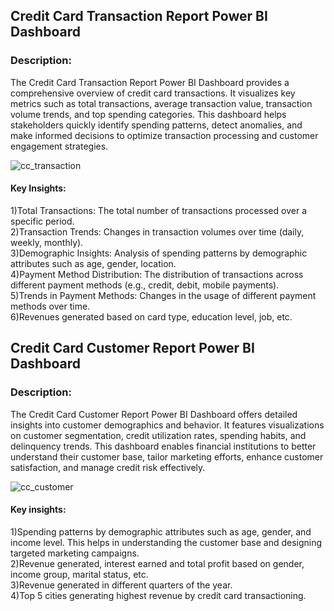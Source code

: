 <h2> Credit Card Transaction Report Power BI Dashboard</h2>

<h3>Description:</h3>
The Credit Card Transaction Report Power BI Dashboard provides a comprehensive overview of credit card transactions. It visualizes key metrics such as total transactions, average transaction value, transaction volume trends, and top spending categories. This dashboard helps stakeholders quickly identify spending patterns, detect anomalies, and make informed decisions to optimize transaction processing and customer engagement strategies.
<br>


![cc_transaction](https://github.com/user-attachments/assets/1c7e8ac3-e376-4736-bf33-29cd618efbe0)

<h4>Key Insights:</h4>
1)Total Transactions: The total number of transactions processed over a specific period.<br>
2)Transaction Trends: Changes in transaction volumes over time (daily, weekly, monthly).<br>
3)Demographic Insights: Analysis of spending patterns by demographic attributes such as age, gender, location.<br>
4)Payment Method Distribution: The distribution of transactions across different payment methods (e.g., credit, debit, mobile payments).<br>
5)Trends in Payment Methods: Changes in the usage of different payment methods over time.<br>
6)Revenues generated based on card type, education level, job, etc.<br>


 <h2> Credit Card Customer Report Power BI Dashboard</h2>

<h3>Description:</h3>
The Credit Card Customer Report Power BI Dashboard offers detailed insights into customer demographics and behavior. It features visualizations on customer segmentation, credit utilization rates, spending habits, and delinquency trends. This dashboard enables financial institutions to better understand their customer base, tailor marketing efforts, enhance customer satisfaction, and manage credit risk effectively.
<br>


![cc_customer](https://github.com/user-attachments/assets/40c03e1c-8b3b-44a8-af5a-a1c810be518f)

<h4>Key insights:</h4>
1)Spending patterns by demographic attributes such as age, gender, and income level. This helps in understanding the customer base and designing targeted marketing campaigns.<br>
2)Revenue generated, interest earned and total profit based on gender, income group, marital status, etc.<br>
3)Revenue generated in different quarters of the year.<br>
4)Top 5 cities generating highest revenue by credit card transactioning.<br>



